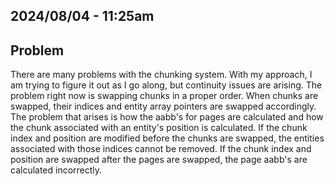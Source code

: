 ## 2024/08/04 - 11:25am
## Problem
There are many problems with the chunking system. With my approach, I am trying to figure it out as I go along, but continuity issues are arising. The problem right now is swapping chunks in a proper order. When chunks are swapped, their indices and entity array pointers are swapped accordingly. The problem that arises is how the aabb's for pages are calculated and how the chunk associated with an entity's position is calculated. If the chunk index and position are modified before the chunks are swapped, the entities associated with those indices cannot be removed. If the chunk index and position are swapped after the pages are swapped, the page aabb's are calculated incorrectly.
